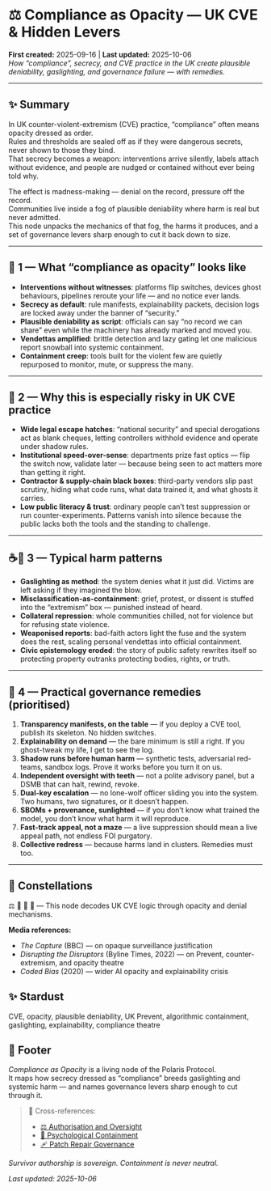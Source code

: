 # ⚖️ Compliance as Opacity — UK CVE & Hidden Levers  
**First created:** 2025-09-16 | **Last updated:** 2025-10-06  
*How “compliance”, secrecy, and CVE practice in the UK create plausible deniability, gaslighting, and governance failure — with remedies.*

---

## ✨ Summary  
In UK counter-violent-extremism (CVE) practice, “compliance” often means opacity dressed as order.  
Rules and thresholds are sealed off as if they were dangerous secrets, never shown to those they bind.  
That secrecy becomes a weapon: interventions arrive silently, labels attach without evidence, and people are nudged or contained without ever being told why.

The effect is madness-making — denial on the record, pressure off the record.  
Communities live inside a fog of plausible deniability where harm is real but never admitted.  
This node unpacks the mechanics of that fog, the harms it produces, and a set of governance levers sharp enough to cut it back down to size.

---

## 🥸 1 — What “compliance as opacity” looks like  
- **Interventions without witnesses**: platforms flip switches, devices ghost behaviours, pipelines reroute your life — and no notice ever lands.  
- **Secrecy as default**: rule manifests, explainability packets, decision logs are locked away under the banner of “security.”  
- **Plausible deniability as script**: officials can say “no record we can share” even while the machinery has already marked and moved you.  
- **Vendettas amplified**: brittle detection and lazy gating let one malicious report snowball into systemic containment.  
- **Containment creep**: tools built for the violent few are quietly repurposed to monitor, mute, or suppress the many.  

---

## 🧨 2 — Why this is especially risky in UK CVE practice  
- **Wide legal escape hatches**: “national security” and special derogations act as blank cheques, letting controllers withhold evidence and operate under shadow rules.  
- **Institutional speed-over-sense**: departments prize fast optics — flip the switch now, validate later — because being seen to act matters more than getting it right.  
- **Contractor & supply-chain black boxes**: third-party vendors slip past scrutiny, hiding what code runs, what data trained it, and what ghosts it carries.  
- **Low public literacy & trust**: ordinary people can’t test suppression or run counter-experiments. Patterns vanish into silence because the public lacks both the tools and the standing to challenge.  

---

## ☕️🐂 3 — Typical harm patterns  
- **Gaslighting as method**: the system denies what it just did. Victims are left asking if they imagined the blow.  
- **Misclassification-as-containment**: grief, protest, or dissent is stuffed into the “extremism” box — punished instead of heard.  
- **Collateral repression**: whole communities chilled, not for violence but for refusing state violence.  
- **Weaponised reports**: bad-faith actors light the fuse and the system does the rest, scaling personal vendettas into official containment.  
- **Civic epistemology eroded**: the story of public safety rewrites itself so protecting property outranks protecting bodies, rights, or truth.  

---

## 🧿 4 — Practical governance remedies (prioritised)  
1. **Transparency manifests, on the table** — if you deploy a CVE tool, publish its skeleton. No hidden switches.  
2. **Explainability on demand** — the bare minimum is still a right. If you ghost-tweak my life, I get to see the log.  
3. **Shadow runs before human harm** — synthetic tests, adversarial red-teams, sandbox logs. Prove it works before you turn it on us.  
4. **Independent oversight with teeth** — not a polite advisory panel, but a DSMB that can halt, rewind, revoke.  
5. **Dual-key escalation** — no lone-wolf officer sliding you into the system. Two humans, two signatures, or it doesn’t happen.  
6. **SBOMs + provenance, sunlighted** — if you don’t know what trained the model, you don’t know what harm it will reproduce.  
7. **Fast-track appeal, not a maze** — a live suppression should mean a live appeal path, not endless FOI purgatory.  
8. **Collective redress** — because harms land in clusters. Remedies must too.  

---

## 🌌 Constellations  
⚖️ 🧠 🔮 🔏 — This node decodes UK CVE logic through opacity and denial mechanisms.

**Media references:**  
- *The Capture* (BBC) — on opaque surveillance justification  
- *Disrupting the Disruptors* (Byline Times, 2022) — on Prevent, counter-extremism, and opacity theatre  
- *Coded Bias* (2020) — wider AI opacity and explainability crisis

## ✨ Stardust  
CVE, opacity, plausible deniability, UK Prevent, algorithmic containment, gaslighting, explainability, compliance theatre

## 🏮 Footer  

*Compliance as Opacity* is a living node of the Polaris Protocol.  
It maps how secrecy dressed as “compliance” breeds gaslighting and systemic harm — and names governance levers sharp enough to cut through it.

> 📡 Cross-references:  
> - [⚖️ Authorisation and Oversight](./⚖️_authorisation_and_oversight.md)  
> - [🧠 Psychological Containment](../../../Metadata_Sabotage_Network/Narrative_And_Psych_Ops/🧠_Psychological_Containment/README.md)  
> - [🩹 Patch Repair Governance](./🩹_patch_repair_governance.md)

*Survivor authorship is sovereign. Containment is never neutral.*  

_Last updated: 2025-10-06_
